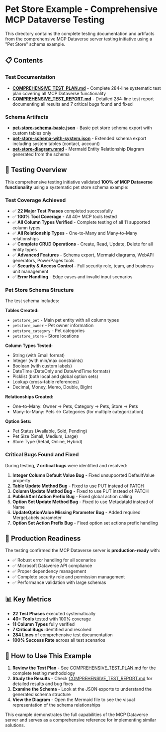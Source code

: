 # Pet Store Example - Comprehensive MCP Dataverse Testing

This directory contains the complete testing documentation and artifacts from the comprehensive MCP Dataverse server testing initiative using a "Pet Store" schema example.

## 📋 Contents

### Test Documentation
- **[COMPREHENSIVE_TEST_PLAN.md](COMPREHENSIVE_TEST_PLAN.md)** - Complete 284-line systematic test plan covering all MCP Dataverse functionality
- **[COMPREHENSIVE_TEST_REPORT.md](COMPREHENSIVE_TEST_REPORT.md)** - Detailed 284-line test report documenting all results and 7 critical bugs found and fixed

### Schema Artifacts
- **[pet-store-schema-basic.json](pet-store-schema-basic.json)** - Basic pet store schema export with custom tables only
- **[pet-store-schema-with-system.json](pet-store-schema-with-system.json)** - Extended schema export including system tables (contact, account)
- **[pet-store-diagram.mmd](pet-store-diagram.mmd)** - Mermaid Entity Relationship Diagram generated from the schema

## 🎯 Testing Overview

This comprehensive testing initiative validated **100% of MCP Dataverse functionality** using a systematic pet store schema example:

### Test Coverage Achieved
- ✅ **22 Major Test Phases** completed successfully
- ✅ **100% Tool Coverage** - All 40+ MCP tools tested
- ✅ **All Column Types Verified** - Complete testing of all 11 supported column types
- ✅ **All Relationship Types** - One-to-Many and Many-to-Many relationships
- ✅ **Complete CRUD Operations** - Create, Read, Update, Delete for all entity types
- ✅ **Advanced Features** - Schema export, Mermaid diagrams, WebAPI generators, PowerPages tools
- ✅ **Security & Access Control** - Full security role, team, and business unit management
- ✅ **Error Handling** - Edge cases and invalid input scenarios

### Pet Store Schema Structure

The test schema includes:

**Tables Created:**
- `petstore_pet` - Main pet entity with all column types
- `petstore_owner` - Pet owner information
- `petstore_category` - Pet categories
- `petstore_store` - Store locations

**Column Types Tested:**
- String (with Email format)
- Integer (with min/max constraints)
- Boolean (with custom labels)
- DateTime (DateOnly and DateAndTime formats)
- Picklist (both local and global option sets)
- Lookup (cross-table references)
- Decimal, Money, Memo, Double, BigInt

**Relationships Created:**
- One-to-Many: Owner → Pets, Category → Pets, Store → Pets
- Many-to-Many: Pets ↔ Categories (for multiple categorization)

**Option Sets:**
- Pet Status (Available, Sold, Pending)
- Pet Size (Small, Medium, Large)
- Store Type (Retail, Online, Hybrid)

### Critical Bugs Found and Fixed

During testing, **7 critical bugs** were identified and resolved:

1. **Integer Column Default Value Bug** - Fixed unsupported DefaultValue property
2. **Table Update Method Bug** - Fixed to use PUT instead of PATCH
3. **Column Update Method Bug** - Fixed to use PUT instead of PATCH  
4. **PublishXml Action Prefix Bug** - Fixed global action calling
5. **Option Set Update Method Bug** - Fixed to use MetadataId instead of Name
6. **UpdateOptionValue Missing Parameter Bug** - Added required MergeLabels parameter
7. **Option Set Action Prefix Bug** - Fixed option set actions prefix handling

## 🚀 Production Readiness

The testing confirmed the MCP Dataverse server is **production-ready** with:
- ✅ Robust error handling for all scenarios
- ✅ Microsoft Dataverse API compliance
- ✅ Proper dependency management
- ✅ Complete security role and permission management
- ✅ Performance validation with large schemas

## 📊 Key Metrics

- **22 Test Phases** executed systematically
- **40+ Tools** tested with 100% coverage
- **11 Column Types** fully verified
- **7 Critical Bugs** identified and resolved
- **284 Lines** of comprehensive test documentation
- **100% Success Rate** across all test scenarios

## 🔧 How to Use This Example

1. **Review the Test Plan** - See [COMPREHENSIVE_TEST_PLAN.md](COMPREHENSIVE_TEST_PLAN.md) for the complete testing methodology
2. **Study the Results** - Check [COMPREHENSIVE_TEST_REPORT.md](COMPREHENSIVE_TEST_REPORT.md) for detailed results and bug fixes
3. **Examine the Schema** - Look at the JSON exports to understand the generated schema structure
4. **View the Diagram** - Open the Mermaid file to see the visual representation of the schema relationships

This example demonstrates the full capabilities of the MCP Dataverse server and serves as a comprehensive reference for implementing similar solutions.